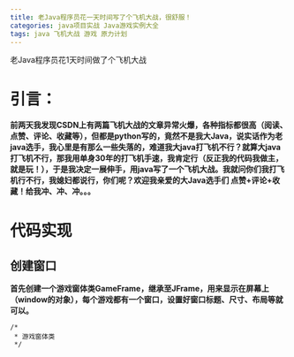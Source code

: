 ```yaml
---
title: 老Java程序员花一天时间写了个飞机大战，很舒服！
categories: java项目实战 Java游戏实例大全
tags: java 飞机大战 游戏 原力计划
---
```

老Java程序员花1天时间做了个飞机大战

# 引言：

**前两天我发现CSDN上有两篇飞机大战的文章异常火爆，各种指标都很高（阅读、点赞、评论、收藏等），但都是python写的，竟然不是我大Java，说实话作为老java选手，我心里是有那么一些失落的，难道我大java打飞机不行？就算大java打飞机不行，那我用单身30年的打飞机手速，我肯定行（反正我的代码我做主，就是玩！），于是我决定一展伸手，用java写了一个飞机大战。我就问你们我打飞机行不行，我媳妇都说行，你们呢？欢迎我亲爱的大Java选手们
点赞+评论+收藏！给我冲、冲、冲。。。**

# 代码实现

## 创建窗口

**首先创建一个游戏窗体类GameFrame，继承至JFrame，用来显示在屏幕上（window的对象），每个游戏都有一个窗口，设置好窗口标题、尺寸、布局等就可以。**

    
    
    /*
     * 游戏窗体类
     */
    


